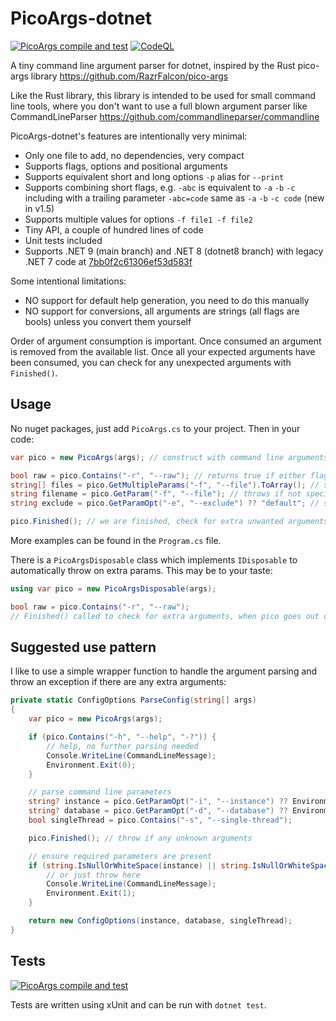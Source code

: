 # PicoArgs-dotnet

[![PicoArgs compile and test](https://github.com/lookbusy1344/PicoArgs-dotnet/actions/workflows/test.yml/badge.svg)](https://github.com/lookbusy1344/PicoArgs-dotnet/actions/workflows/test.yml)
[![CodeQL](https://github.com/lookbusy1344/PicoArgs-dotnet/actions/workflows/github-code-scanning/codeql/badge.svg)](https://github.com/lookbusy1344/PicoArgs-dotnet/actions/workflows/github-code-scanning/codeql)

A tiny command line argument parser for dotnet, inspired by the Rust pico-args library https://github.com/RazrFalcon/pico-args

Like the Rust library, this library is intended to be used for small command line tools, where you don't want to use a full blown argument parser like CommandLineParser https://github.com/commandlineparser/commandline

PicoArgs-dotnet's features are intentionally very minimal:

- Only one file to add, no dependencies, very compact
- Supports flags, options and positional arguments
- Supports equivalent short and long options `-p` alias for `--print`
- Supports combining short flags, e.g. `-abc` is equivalent to `-a` `-b` `-c` including with a trailing parameter `-abc=code` same as `-a` `-b` `-c code` (new in v1.5)
- Supports multiple values for options `-f file1 -f file2`
- Tiny API, a couple of hundred lines of code
- Unit tests included
- Supports .NET 9 (main branch) and .NET 8 (dotnet8 branch) with legacy .NET 7 code at [7bb0f2c61306ef53d583f](https://github.com/lookbusy1344/PicoArgs-dotnet/tree/7bb0f2c61306ef53d583f77232e3cab49fd151ec)

Some intentional limitations:

- NO support for default help generation, you need to do this manually
- NO support for conversions, all arguments are strings (all flags are bools) unless you convert them yourself

Order of argument consumption is important. Once consumed an argument is removed from the available list. Once all your expected arguments have been consumed, you can check for any unexpected arguments with ```Finished()```.

## Usage
No nuget packages, just add ```PicoArgs.cs``` to your project. Then in your code:

```csharp
var pico = new PicoArgs(args); // construct with command line arguments string[]

bool raw = pico.Contains("-r", "--raw"); // returns true if either flag is present
string[] files = pico.GetMultipleParams("-f", "--file").ToArray(); // string[] with zero length if none found
string filename = pico.GetParam("-f", "--file"); // throws if not specified
string exclude = pico.GetParamOpt("-e", "--exclude") ?? "default"; // specifying a default

pico.Finished(); // we are finished, check for extra unwanted arguments & throw is any are left over

```

More examples can be found in the ```Program.cs``` file.


There is a ```PicoArgsDisposable``` class which implements ```IDisposable``` to automatically throw on extra params. This may be to your taste:

```csharp
using var pico = new PicoArgsDisposable(args);

bool raw = pico.Contains("-r", "--raw");
// Finished() called to check for extra arguments, when pico goes out of scope
```

## Suggested use pattern

I like to use a simple wrapper function to handle the argument parsing and throw an exception if there are any extra arguments:

```csharp
private static ConfigOptions ParseConfig(string[] args)
{
    var pico = new PicoArgs(args);

    if (pico.Contains("-h", "--help", "-?")) {
        // help, no further parsing needed
        Console.WriteLine(CommandLineMessage);
        Environment.Exit(0);
    }

    // parse command line parameters
    string? instance = pico.GetParamOpt("-i", "--instance") ?? Environment.GetEnvironmentVariable("INSTANCE");
    string? database = pico.GetParamOpt("-d", "--database") ?? Environment.GetEnvironmentVariable("DATABASE");
    bool singleThread = pico.Contains("-s", "--single-thread");

    pico.Finished(); // throw if any unknown arguments

    // ensure required parameters are present
    if (string.IsNullOrWhiteSpace(instance) || string.IsNullOrWhiteSpace(database)) {
        // or just throw here
        Console.WriteLine(CommandLineMessage);
        Environment.Exit(1);
    }

    return new ConfigOptions(instance, database, singleThread);
}
```

## Tests

[![PicoArgs compile and test](https://github.com/lookbusy1344/PicoArgs-dotnet/actions/workflows/test.yml/badge.svg)](https://github.com/lookbusy1344/PicoArgs-dotnet/actions/workflows/test.yml)

Tests are written using xUnit and can be run with `dotnet test`.
